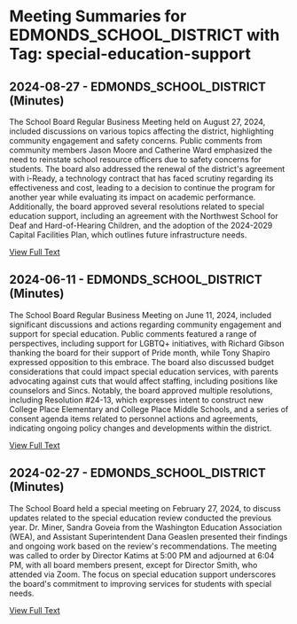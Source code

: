 # Meeting Summaries for EDMONDS_SCHOOL_DISTRICT with Tag: special-education-support

## 2024-08-27 - EDMONDS_SCHOOL_DISTRICT (Minutes)

The School Board Regular Business Meeting held on August 27, 2024, included discussions on various topics affecting the district, highlighting community engagement and safety concerns. Public comments from community members Jason Moore and Catherine Ward emphasized the need to reinstate school resource officers due to safety concerns for students. The board also addressed the renewal of the district's agreement with i-Ready, a technology contract that has faced scrutiny regarding its effectiveness and cost, leading to a decision to continue the program for another year while evaluating its impact on academic performance. Additionally, the board approved several resolutions related to special education support, including an agreement with the Northwest School for Deaf and Hard-of-Hearing Children, and the adoption of the 2024-2029 Capital Facilities Plan, which outlines future infrastructure needs.

[View Full Text](https://raw.githubusercontent.com/VoronoiPerspectives/WashingtonStateSchoolBoardExplorer/refs/heads/main/data/countries/usa/states/wa/counties/snohomish/school_boards/edmonds_school_district/2024/2024-08-27-minutes.txt)

## 2024-06-11 - EDMONDS_SCHOOL_DISTRICT (Minutes)

The School Board Regular Business Meeting on June 11, 2024, included significant discussions and actions regarding community engagement and support for special education. Public comments featured a range of perspectives, including support for LGBTQ+ initiatives, with Richard Gibson thanking the board for their support of Pride month, while Tony Shapiro expressed opposition to this embrace. The board also discussed budget considerations that could impact special education services, with parents advocating against cuts that would affect staffing, including positions like counselors and Sincs. Notably, the board approved multiple resolutions, including Resolution #24-13, which expresses intent to construct new College Place Elementary and College Place Middle Schools, and a series of consent agenda items related to personnel actions and agreements, indicating ongoing policy changes and developments within the district.

[View Full Text](https://raw.githubusercontent.com/VoronoiPerspectives/WashingtonStateSchoolBoardExplorer/refs/heads/main/data/countries/usa/states/wa/counties/snohomish/school_boards/edmonds_school_district/2024/2024-06-11-minutes.txt)

## 2024-02-27 - EDMONDS_SCHOOL_DISTRICT (Minutes)

The School Board held a special meeting on February 27, 2024, to discuss updates related to the special education review conducted the previous year. Dr. Miner, Sandra Goveia from the Washington Education Association (WEA), and Assistant Superintendent Dana Geaslen presented their findings and ongoing work based on the review's recommendations. The meeting was called to order by Director Katims at 5:00 PM and adjourned at 6:04 PM, with all board members present, except for Director Smith, who attended via Zoom. The focus on special education support underscores the board's commitment to improving services for students with special needs.

[View Full Text](https://raw.githubusercontent.com/VoronoiPerspectives/WashingtonStateSchoolBoardExplorer/refs/heads/main/data/countries/usa/states/wa/counties/snohomish/school_boards/edmonds_school_district/2024/2024-02-27-minutes.txt)

